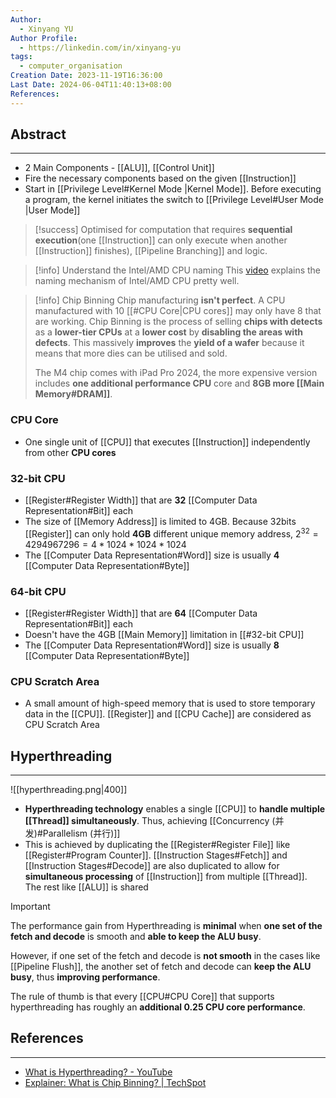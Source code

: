 ```yaml
---
Author:
  - Xinyang YU
Author Profile:
  - https://linkedin.com/in/xinyang-yu
tags:
  - computer_organisation
Creation Date: 2023-11-19T16:36:00
Last Date: 2024-06-04T11:40:13+08:00
References: 
---
```

## Abstract
---
- 2 Main Components - [[ALU]],  [[Control Unit]]
- Fire the necessary components based on the given [[Instruction]]
- Start in [[Privilege Level#Kernel Mode |Kernel Mode]]. Before executing a program, the kernel initiates the switch to [[Privilege Level#User Mode |User Mode]]

>[!success] 
> Optimised for computation that requires **sequential execution**(one [[Instruction]] can only execute when another [[Instruction]] finishes), [[Pipeline Branching]] and logic.

>[!info] Understand the Intel/AMD CPU naming
> This [video](https://youtu.be/EVMLQV9tH6A?si=lqBgxcYwvPYD5BUx) explains the naming mechanism of Intel/AMD CPU pretty well.

>[!info] Chip Binning
> Chip manufacturing **isn't perfect**. A CPU manufactured with $10$ [[#CPU Core|CPU cores]] may only have 8 that are working. Chip Binning is the process of selling **chips with detects** as a **lower-tier CPUs** at a **lower cost** by **disabling the areas with defects**. This massively **improves** the **yield of a wafer** because it means that more dies can be utilised and sold.
> 
> The M4 chip comes with iPad Pro 2024, the more expensive version includes **one additional performance CPU** core and **8GB more [[Main Memory#DRAM]]**.


### CPU Core
- One single unit of [[CPU]] that executes [[Instruction]] independently from other **CPU cores**

### 32-bit CPU
- [[Register#Register Width]] that are **32** [[Computer Data Representation#Bit]] each
- The size of [[Memory Address]] is limited to 4GB. Because 32bits [[Register]] can only hold **4GB** different unique memory address, $2^{32} = 4294967296 =  4 * 1024 * 1024 * 1024$
- The [[Computer Data Representation#Word]] size is usually **4** [[Computer Data Representation#Byte]]

### 64-bit CPU
- [[Register#Register Width]] that are **64** [[Computer Data Representation#Bit]] each
- Doesn't have the 4GB [[Main Memory]] limitation in [[#32-bit CPU]]
- The [[Computer Data Representation#Word]] size is usually **8** [[Computer Data Representation#Byte]]

### CPU Scratch Area
- A small amount of high-speed memory that is used to store temporary data in the [[CPU]]. [[Register]] and [[CPU Cache]] are considered as CPU Scratch Area 


## Hyperthreading
---

![[hyperthreading.png|400]]

- **Hyperthreading technology** enables a single [[CPU]] to **handle multiple [[Thread]] simultaneously**. Thus, achieving [[Concurrency (并发)#Parallelism (并行)]] 
- This is achieved by duplicating the [[Register#Register File]] like [[Register#Program Counter]]. [[Instruction Stages#Fetch]] and [[Instruction Stages#Decode]] are also duplicated to allow for **simultaneous processing** of [[Instruction]] from multiple [[Thread]]. The rest like [[ALU]] is shared

>[!important]
> The performance gain from Hyperthreading is **minimal** when **one set of the fetch and decode** is smooth and **able to keep the ALU busy**. 
> 
> However, if one set of the fetch and decode is **not smooth** in the cases like [[Pipeline Flush]], the another set of fetch and decode can **keep the ALU busy**, thus **improving performance**.
> 
> The rule of thumb is that every [[CPU#CPU Core]] that supports hyperthreading has roughly an **additional $0.25$ CPU core performance**.




## References
---
- [What is Hyperthreading? - YouTube](https://www.youtube.com/watch?v=mSZpDF-zUoI)
- [Explainer: What is Chip Binning? | TechSpot](https://www.techspot.com/article/2039-chip-binning/)